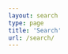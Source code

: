 ```yaml
---
layout: search
type: page
title: 'Search'
url: /search/
---
```

<script type="text/javascript">
$(function() {
	$("#search").focus();
});
</script>
